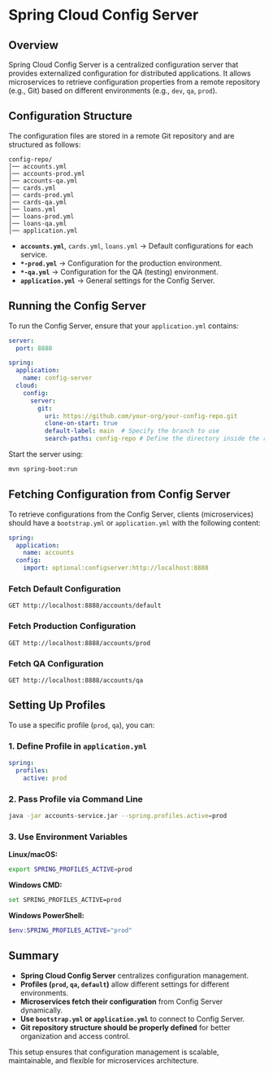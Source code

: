 # Spring Cloud Config Server

## Overview
Spring Cloud Config Server is a centralized configuration server that provides externalized configuration for distributed applications. It allows microservices to retrieve configuration properties from a remote repository (e.g., Git) based on different environments (e.g., `dev`, `qa`, `prod`).

## Configuration Structure
The configuration files are stored in a remote Git repository and are structured as follows:

```
config-repo/
│── accounts.yml
│── accounts-prod.yml
│── accounts-qa.yml
│── cards.yml
│── cards-prod.yml
│── cards-qa.yml
│── loans.yml
│── loans-prod.yml
│── loans-qa.yml
│── application.yml
```

- **`accounts.yml`**, `cards.yml`, `loans.yml` → Default configurations for each service.
- **`*-prod.yml`** → Configuration for the production environment.
- **`*-qa.yml`** → Configuration for the QA (testing) environment.
- **`application.yml`** → General settings for the Config Server.

## Running the Config Server
To run the Config Server, ensure that your `application.yml` contains:

```yaml
server:
  port: 8888

spring:
  application:
    name: config-server
  cloud:
    config:
      server:
        git:
          uri: https://github.com/your-org/your-config-repo.git
          clone-on-start: true
          default-label: main  # Specify the branch to use
          search-paths: config-repo # Define the directory inside the repo
```

Start the server using:
```sh
mvn spring-boot:run
```

## Fetching Configuration from Config Server
To retrieve configurations from the Config Server, clients (microservices) should have a `bootstrap.yml` or `application.yml` with the following content:

```yaml
spring:
  application:
    name: accounts
  config:
    import: optional:configserver:http://localhost:8888
```

### Fetch Default Configuration
```
GET http://localhost:8888/accounts/default
```
### Fetch Production Configuration
```
GET http://localhost:8888/accounts/prod
```
### Fetch QA Configuration
```
GET http://localhost:8888/accounts/qa
```

## Setting Up Profiles
To use a specific profile (`prod`, `qa`), you can:

### **1. Define Profile in `application.yml`**
```yaml
spring:
  profiles:
    active: prod
```

### **2. Pass Profile via Command Line**
```sh
java -jar accounts-service.jar --spring.profiles.active=prod
```

### **3. Use Environment Variables**
**Linux/macOS:**
```sh
export SPRING_PROFILES_ACTIVE=prod
```
**Windows CMD:**
```sh
set SPRING_PROFILES_ACTIVE=prod
```
**Windows PowerShell:**
```powershell
$env:SPRING_PROFILES_ACTIVE="prod"
```

## Summary
- **Spring Cloud Config Server** centralizes configuration management.
- **Profiles (`prod`, `qa`, `default`)** allow different settings for different environments.
- **Microservices fetch their configuration** from Config Server dynamically.
- **Use `bootstrap.yml` or `application.yml`** to connect to Config Server.
- **Git repository structure should be properly defined** for better organization and access control.

This setup ensures that configuration management is scalable, maintainable, and flexible for microservices architecture.
